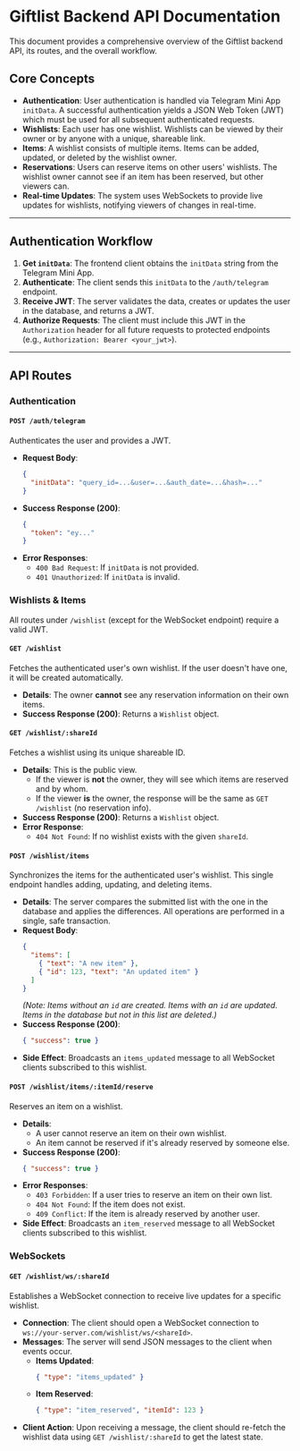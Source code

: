 # Giftlist Backend API Documentation

This document provides a comprehensive overview of the Giftlist backend API, its routes, and the overall workflow.

## Core Concepts

- **Authentication**: User authentication is handled via Telegram Mini App `initData`. A successful authentication yields a JSON Web Token (JWT) which must be used for all subsequent authenticated requests.
- **Wishlists**: Each user has one wishlist. Wishlists can be viewed by their owner or by anyone with a unique, shareable link.
- **Items**: A wishlist consists of multiple items. Items can be added, updated, or deleted by the wishlist owner.
- **Reservations**: Users can reserve items on other users' wishlists. The wishlist owner cannot see if an item has been reserved, but other viewers can.
- **Real-time Updates**: The system uses WebSockets to provide live updates for wishlists, notifying viewers of changes in real-time.

---

## Authentication Workflow

1.  **Get `initData`**: The frontend client obtains the `initData` string from the Telegram Mini App.
2.  **Authenticate**: The client sends this `initData` to the `/auth/telegram` endpoint.
3.  **Receive JWT**: The server validates the data, creates or updates the user in the database, and returns a JWT.
4.  **Authorize Requests**: The client must include this JWT in the `Authorization` header for all future requests to protected endpoints (e.g., `Authorization: Bearer <your_jwt>`).

---

## API Routes

### Authentication

#### `POST /auth/telegram`

Authenticates the user and provides a JWT.

-   **Request Body**:
    ```json
    {
      "initData": "query_id=...&user=...&auth_date=...&hash=..."
    }
    ```
-   **Success Response (200)**:
    ```json
    {
      "token": "ey..."
    }
    ```
-   **Error Responses**:
    -   `400 Bad Request`: If `initData` is not provided.
    -   `401 Unauthorized`: If `initData` is invalid.

### Wishlists & Items

All routes under `/wishlist` (except for the WebSocket endpoint) require a valid JWT.

#### `GET /wishlist`

Fetches the authenticated user's own wishlist. If the user doesn't have one, it will be created automatically.

-   **Details**: The owner **cannot** see any reservation information on their own items.
-   **Success Response (200)**: Returns a `Wishlist` object.

#### `GET /wishlist/:shareId`

Fetches a wishlist using its unique shareable ID.

-   **Details**: This is the public view.
    -   If the viewer is **not** the owner, they will see which items are reserved and by whom.
    -   If the viewer **is** the owner, the response will be the same as `GET /wishlist` (no reservation info).
-   **Success Response (200)**: Returns a `Wishlist` object.
-   **Error Response**:
    -   `404 Not Found`: If no wishlist exists with the given `shareId`.

#### `POST /wishlist/items`

Synchronizes the items for the authenticated user's wishlist. This single endpoint handles adding, updating, and deleting items.

-   **Details**: The server compares the submitted list with the one in the database and applies the differences. All operations are performed in a single, safe transaction.
-   **Request Body**:
    ```json
    {
      "items": [
        { "text": "A new item" },
        { "id": 123, "text": "An updated item" }
      ]
    }
    ```
    *(Note: Items without an `id` are created. Items with an `id` are updated. Items in the database but not in this list are deleted.)*
-   **Success Response (200)**:
    ```json
    { "success": true }
    ```
-   **Side Effect**: Broadcasts an `items_updated` message to all WebSocket clients subscribed to this wishlist.

#### `POST /wishlist/items/:itemId/reserve`

Reserves an item on a wishlist.

-   **Details**:
    -   A user cannot reserve an item on their own wishlist.
    -   An item cannot be reserved if it's already reserved by someone else.
-   **Success Response (200)**:
    ```json
    { "success": true }
    ```
-   **Error Responses**:
    -   `403 Forbidden`: If a user tries to reserve an item on their own list.
    -   `404 Not Found`: If the item does not exist.
    -   `409 Conflict`: If the item is already reserved by another user.
-   **Side Effect**: Broadcasts an `item_reserved` message to all WebSocket clients subscribed to this wishlist.

### WebSockets

#### `GET /wishlist/ws/:shareId`

Establishes a WebSocket connection to receive live updates for a specific wishlist.

-   **Connection**: The client should open a WebSocket connection to `ws://your-server.com/wishlist/ws/<shareId>`.
-   **Messages**: The server will send JSON messages to the client when events occur.
    -   **Items Updated**:
        ```json
        { "type": "items_updated" }
        ```
    -   **Item Reserved**:
        ```json
        { "type": "item_reserved", "itemId": 123 }
        ```
-   **Client Action**: Upon receiving a message, the client should re-fetch the wishlist data using `GET /wishlist/:shareId` to get the latest state.

